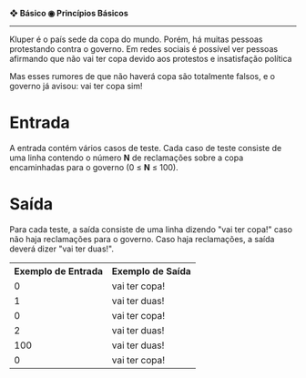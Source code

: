 <b>❖ Básico ◉ Princípios Básicos</b><br>
<hr>
Kluper é o país sede da copa do mundo. Porém, há muitas pessoas protestando contra o governo. Em redes sociais é possível ver pessoas afirmando que não vai ter copa devido aos protestos e insatisfação política

Mas esses rumores de que não haverá copa são totalmente falsos, e o governo já avisou: vai ter copa sim!

<h1>Entrada</h1>

A entrada contém vários casos de teste. Cada caso de teste consiste de uma linha contendo o número <b>N</b> de reclamações sobre a copa encaminhadas para o governo (0 ≤ <b>N</b> ≤ 100).

<h1>Saída</h1>

Para cada teste, a saída consiste de uma linha dizendo "vai ter copa!" caso não haja reclamações para o governo. Caso haja reclamações, a saída deverá dizer "vai ter duas!".

<table>
  <tr>
    <th>Exemplo de Entrada</th>
    <th>Exemplo de Saída</th>
  </tr>
  <tr>
    <td>0</td>
    <td>vai ter copa!</td>
  </tr>
   <tr>
    <td>1</td>
    <td>vai ter duas!</td>
  </tr>
   <tr>
    <td>0</td>
    <td>vai ter copa!</td>
  </tr>
   <tr>
    <td>2</td>
    <td>vai ter duas!</td>
  </tr>
   <tr>
    <td>100</td>
    <td>vai ter duas!</td>
  </tr>
   <tr>
    <td>0</td>
    <td>vai ter copa!</td>
  </tr>
</table>

